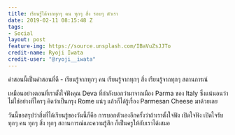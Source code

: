 ```yaml
---
title: เรียนรู้ได้จากทุกๆ คน ทุกๆ สิ่ง รอบๆ ตัวเรา
date: 2019-02-11 08:15:48 Z
tags:
- Social
layout: post
feature-img: https://source.unsplash.com/IBaVuZsJJTo
credit-name: Ryoji Iwata
credit-user: "@ryoji__iwata"
---
```


คำสอนนี้เป็นคำสอนที่ดี - เรียนรู้จากทุกๆ คน เรียนรู้จากทุกๆ สิ่ง เรียนรู้จากทุกๆ สถานการณ์

เหมือนอย่างตอนที่เราตั้งใจฟังคุณ Deva ที่กำลังบอกว่ามาจากเมือง Parma ของ Italy ซึ่งแน่นอนว่าไม่ใช่อย่างที่ใครๆ คิดว่าเป็นกรุง Rome แน่ๆ แล้วก็ได้รู้เรื่อง Parmesan Cheese มาด้วยเลย

วันนี้ขอสรุปว่าสิ่งที่ได้เรียนรู้ของวันนี้ก็คือ การบอกตัวเองอีกครั้งว่าถ้าเราตั้งใจฟัง เปิดใจฟัง เปิดใจรับ ทุกๆ คน ทุกๆ สิ่ง ทุกๆ สถานการณ์และความรู้สึก ก็เป็นครูให้กับเราได้เสมอ
